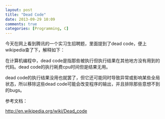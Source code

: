 ```yaml
---
layout: post
title: "Dead Code"
date: 2013-09-29 10:09
comments: true
categories: [Programming, C]
---
```

今天在网上看到腾讯的一个实习生招聘题，里面提到了dead code，便上wikipedia查了下，解释如下：

在计算机编程中，dead code是指那些被执行但执行结果在其他地方没有用到的代码。dead code的执行耗费cpu时间但是结果无用。

dead code的执行结果没用也就罢了，但它还可能同时导致异常或影响某些全局状态，所以移除这些dead code可能会改变程序的输出，并且排除那些意想不到的bugs。

参考文档：

http://en.wikipedia.org/wiki/Dead_code
